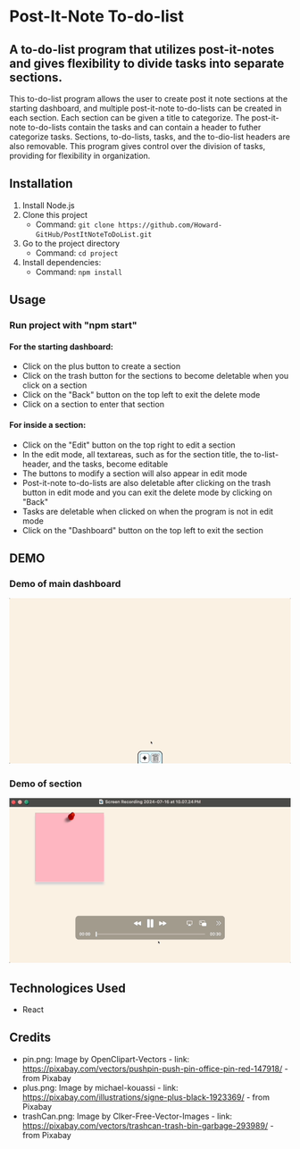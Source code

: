 # Post-It-Note To-do-list

## A to-do-list program that utilizes post-it-notes and gives flexibility to divide tasks into separate sections.

This to-do-list program allows the user to create post it note sections at the starting dashboard, and multiple post-it-note to-do-lists can be created in each section. Each section can be given a title to categorize. The post-it-note to-do-lists contain the tasks and can contain a header to futher categorize tasks. Sections, to-do-lists, tasks, and the to-dio-list headers are also removable. This program gives control over the division of tasks, providing for flexibility in organization.

## Installation
1. Install Node.js
2. Clone this project
   - Command: `git clone https://github.com/Howard-GitHub/PostItNoteToDoList.git`
3. Go to the project directory
   - Command: `cd project`
4. Install dependencies:
   - Command: `npm install`
  
## Usage

### Run project with "npm start"

#### For the starting dashboard:
- Click on the plus button to create a section
- Click on the trash button for the sections to become deletable when you click on a section
- Click on the "Back" button on the top left to exit the delete mode
- Click on a section to enter that section
       
#### For inside a section:
- Click on the "Edit" button on the top right to edit a section
- In the edit mode, all textareas, such as for the section title, the to-list-header, and the tasks, become editable
- The buttons to modify a section will also appear in edit mode
- Post-it-note to-do-lists are also deletable after clicking on the trash button in edit mode and you can exit the delete mode by clicking on "Back"
- Tasks are deletable when clicked on when the program is not in edit mode
- Click on the "Dashboard" button on the top left to exit the section
   
## DEMO

### Demo of main dashboard
![main dashboard demo gif](https://github.com/Howard-GitHub/PostItNoteToDoList/blob/main/project/src/assets/initialDashboardDemo.gif)

### Demo of section
![section demo gif](https://github.com/Howard-GitHub/PostItNoteToDoList/blob/main/project/src/assets/sectionDemo.gif)


## Technologices Used
- React

## Credits
- pin.png: Image by OpenClipart-Vectors - link: https://pixabay.com/vectors/pushpin-push-pin-office-pin-red-147918/ - from Pixabay
- plus.png: Image by michael-kouassi - link: https://pixabay.com/illustrations/signe-plus-black-1923369/ - from Pixabay
- trashCan.png: Image by Clker-Free-Vector-Images - link: https://pixabay.com/vectors/trashcan-trash-bin-garbage-293989/ - from Pixabay
